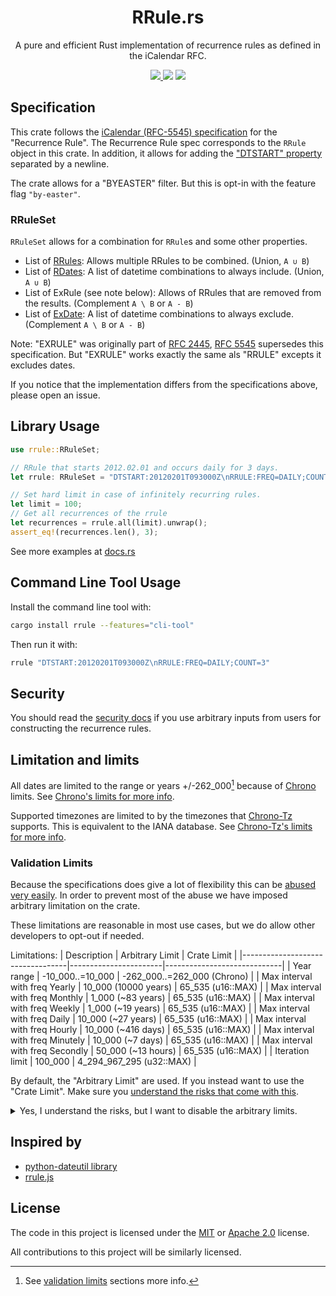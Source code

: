 <h1 align="center">RRule.rs</h1>
<p align="center">A pure and efficient Rust implementation of recurrence rules as defined in the iCalendar RFC.</p>
<p align="center">
  <a href="https://codecov.io/gh/fmeringdal/rust-rrule">
    <img src="https://codecov.io/gh/fmeringdal/rust-rrule/branch/main/graph/badge.svg?token=UneXhtuXWo"/>
  </a>
  <a href="https://crates.io/crates/rrule"><img src="https://img.shields.io/crates/v/rrule.svg" /></a>
  <a href="https://docs.rs/rrule/latest/rrule/"><img src="https://img.shields.io/badge/docs-rrule-blue" /></a>
</p>

## Specification

This crate follows the [iCalendar (RFC-5545) specification][ical_spec] for the "Recurrence Rule".
The Recurrence Rule spec corresponds to the `RRule` object in this crate.
In addition, it allows for adding the ["DTSTART" property][dtstart_property] separated by a newline.

The crate allows for a "BYEASTER" filter. But this is opt-in with the feature flag `"by-easter"`.

### RRuleSet

`RRuleSet` allows for a combination for `RRule`s and some other properties.

- List of [RRules](https://icalendar.org/iCalendar-RFC-5545/3-8-5-3-recurrence-rule.html):
  Allows multiple RRules to be combined. (Union, `A ∪ B`)
- List of [RDates](https://icalendar.org/iCalendar-RFC-5545/3-8-5-2-recurrence-date-times.html):
  A list of datetime combinations to always include. (Union, `A ∪ B`)
- List of ExRule (see note below):
  Allows of RRules that are removed from the results. (Complement `A \ B` or `A - B`)
- List of [ExDate](https://icalendar.org/iCalendar-RFC-5545/3-8-5-1-exception-date-times.html):
  A list of datetime combinations to always exclude. (Complement `A \ B` or `A - B`)

Note: "EXRULE" was originally part of [RFC 2445](https://datatracker.ietf.org/doc/html/rfc2445#section-4.8.5.2),
[RFC 5545][ical_spec] supersedes this specification.
But "EXRULE" works exactly the same als "RRULE" excepts it excludes dates.

If you notice that the implementation differs from the specifications above, please open an issue.

## Library Usage

```rust
use rrule::RRuleSet;

// RRule that starts 2012.02.01 and occurs daily for 3 days.
let rrule: RRuleSet = "DTSTART:20120201T093000Z\nRRULE:FREQ=DAILY;COUNT=3".parse().unwrap();

// Set hard limit in case of infinitely recurring rules.
let limit = 100;
// Get all recurrences of the rrule
let recurrences = rrule.all(limit).unwrap();
assert_eq!(recurrences.len(), 3);
```

See more examples at [docs.rs](https://docs.rs/rrule)

## Command Line Tool Usage

Install the command line tool with:

```bash
cargo install rrule --features="cli-tool"
```

Then run it with:

```bash
rrule "DTSTART:20120201T093000Z\nRRULE:FREQ=DAILY;COUNT=3"
```

## Security

You should read the [security docs](https://github.com/fmeringdal/rust-rrule/blob/main/SECURITY.md) if you use arbitrary inputs from users for constructing the recurrence rules.

## Limitation and limits

All dates are limited to the range or years +/-262_000[^1] because of [Chrono][chrono] limits.
See [Chrono's limits for more info](https://github.com/chronotope/chrono#limitations).

Supported timezones are limited to by the timezones that [Chrono-Tz][chrono-tz] supports.
This is equivalent to the IANA database.
See [Chrono-Tz's limits for more info](https://github.com/chronotope/chrono-tz/#limiting-the-timezone-table-to-zones-of-interest).

### Validation Limits

<a name="validation_limits"></a>
Because the specifications does give a lot of flexibility this can be [abused very easily](#safety).
In order to prevent most of the abuse we have imposed arbitrary limitation on the crate.

These limitations are reasonable in most use cases, but we do allow other developers to opt-out
if needed.

Limitations:
| Description | Arbitrary Limit | Crate Limit |
|----------------------------------|-----------------------|-----------------------------|
| Year range | -10_000..=10_000 | -262_000..=262_000 (Chrono) |
| Max interval with freq Yearly | 10_000 (10000 years) | 65_535 (u16::MAX) |
| Max interval with freq Monthly | 1_000 (~83 years) | 65_535 (u16::MAX) |
| Max interval with freq Weekly | 1_000 (~19 years) | 65_535 (u16::MAX) |
| Max interval with freq Daily | 10_000 (~27 years) | 65_535 (u16::MAX) |
| Max interval with freq Hourly | 10_000 (~416 days) | 65_535 (u16::MAX) |
| Max interval with freq Minutely | 10_000 (~7 days) | 65_535 (u16::MAX) |
| Max interval with freq Secondly | 50_000 (~13 hours) | 65_535 (u16::MAX) |
| Iteration limit | 100_000 | 4_294_967_295 (u32::MAX) |

By default, the "Arbitrary Limit" are used. If you instead want to use the "Crate Limit".
Make sure you [understand the risks that come with this](#safety).

<details>
    <summary>Yes, I understand the risks, but I want to disable the arbitrary limits.</summary>

Make sure you actually need this before enabling it.

<span style="color:red;font-weight:bold">**DANGER!**</span><br/>
To disable all arbitrary limits you can enable the `"no-validation-limits"` feature flag.

</details>

## Inspired by

- [python-dateutil library](http://labix.org/python-dateutil/)
- [rrule.js](https://github.com/jakubroztocil/rrule)

## License

The code in this project is licensed under the [MIT](LICENSE-MIT) or [Apache 2.0](LICENSE-APACHE) license.

All contributions to this project will be similarly licensed.

[chrono]: https://github.com/chronotope/chrono
[chrono-tz]: https://github.com/chronotope/chrono-tz/
[ical_spec]: https://icalendar.org/iCalendar-RFC-5545/3-3-10-recurrence-rule.html
[dtstart_property]: https://icalendar.org/iCalendar-RFC-5545/3-8-2-4-date-time-start.html

[^1]: See [validation limits](#validation_limits) sections more info.
